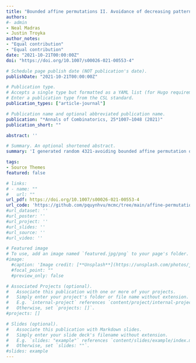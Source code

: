 ```yaml
---
title: "Bounded affine permutations II. Avoidance of decreasing patterns"
authors:
#- admin
- Neal Madras
- Justin Troyka
author_notes:
- "Equal contribution"
- "Equal contribution"
date: "2021-10-21T00:00:00Z"
doi: "https://doi.org/10.1007/s00026-021-00553-4"

# Schedule page publish date (NOT publication's date).
publishDate: "2021-10-21T00:00:00Z"

# Publication type.
# Accepts a single type but formatted as a YAML list (for Hugo requirements).
# Enter a publication type from the CSL standard.
publication_types: ["article-journal"]

# Publication name and optional abbreviated publication name.
publication: "*Annals of Combinatorics, 25*1007–1048 (2021)"
publication_short: ""

abstract: ''

# Summary. An optional shortened abstract.
summary: 'I generated random 4321-avoiding bounded affine permutation of size 500 using a Markov chain Monte Carlo algorithm (Figures 6 and 8) under the supervision of the first author, [**Professor Neal Madras**](https://madras.mathstats.yorku.ca/).'

tags:
- Source Themes
featured: false

# links:
# - name: ""
#   url: ""
url_pdf: https://doi.org/10.1007/s00026-021-00553-4
url_code: 'https://github.com/pquynhvu/mcmc/tree/main/affine-permutation'
#url_dataset: ''
#url_poster: ''
#url_project: ''
#url_slides: ''
#url_source: ''
#url_video: ''

# Featured image
# To use, add an image named `featured.jpg/png` to your page's folder. 
#image:
  #caption: 'Image credit: [**Unsplash**](https://unsplash.com/photos/jdD8gXaTZsc)'
  #focal_point: ""
  #preview_only: false

# Associated Projects (optional).
#   Associate this publication with one or more of your projects.
#   Simply enter your project's folder or file name without extension.
#   E.g. `internal-project` references `content/project/internal-project/index.md`.
#   Otherwise, set `projects: []`.
#projects: []

# Slides (optional).
#   Associate this publication with Markdown slides.
#   Simply enter your slide deck's filename without extension.
#   E.g. `slides: "example"` references `content/slides/example/index.md`.
#   Otherwise, set `slides: ""`.
#slides: example
---
```


